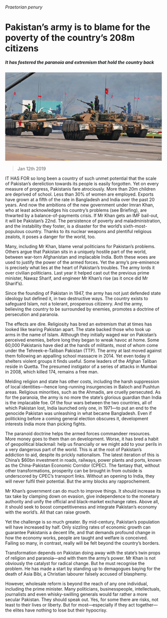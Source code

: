 ###### Praetorian penury

# Pakistan’s army is to blame for the poverty of the country’s 208m citizens 

##### It has fostered the paranoia and extremism that hold the country back 

![image](images/20190112_LDP001_0.jpg) 

> Jan 12th 2019 

 

IT HAS FOR so long been a country of such unmet potential that the scale of Pakistan’s dereliction towards its people is easily forgotten. Yet on every measure of progress, Pakistanis fare atrociously. More than 20m children are deprived of school. Less than 30% of women are employed. Exports have grown at a fifth of the rate in Bangladesh and India over the past 20 years. And now the ambitions of the new government under Imran Khan, who at least acknowledges his country’s problems (see Briefing), are thwarted by a balance-of-payments crisis. If Mr Khan gets an IMF bail-out, it will be Pakistan’s 22nd. The persistence of poverty and maladministration, and the instability they foster, is a disaster for the world’s sixth-most-populous country. Thanks to its nuclear weapons and plentiful religious zealots, it poses a danger for the world, too. 

Many, including Mr Khan, blame venal politicians for Pakistan’s problems. Others argue that Pakistan sits in a uniquely hostile part of the world, between war-torn Afghanistan and implacable India. Both these woes are used to justify the power of the armed forces. Yet the army’s pre-eminence is precisely what lies at the heart of Pakistan’s troubles. The army lords it over civilian politicians. Last year it helped cast out the previous prime minister, Nawaz Sharif, and engineer Mr Khan’s rise (as it once did Mr Sharif’s). 

Since the founding of Pakistan in 1947, the army has not just defended state ideology but defined it, in two destructive ways. The country exists to safeguard Islam, not a tolerant, prosperous citizenry. And the army, believing the country to be surrounded by enemies, promotes a doctrine of persecution and paranoia. 

The effects are dire. Religiosity has bred an extremism that at times has looked like tearing Pakistan apart. The state backed those who took up arms in the name of Islam. Although they initially waged war on Pakistan’s perceived enemies, before long they began to wreak havoc at home. Some 60,000 Pakistanis have died at the hands of militants, most of whom come under the Tehreek-e-Taliban Pakistan (TTP). The army at last moved against them following an appalling school massacre in 2014. Yet even today it shelters violent groups it finds useful. Some leaders of the Afghan Taliban reside in Quetta. The presumed instigator of a series of attacks in Mumbai in 2008, which killed 174, remains a free man. 

Melding religion and state has other costs, including the harsh suppression of local identities—hence long-running insurgencies in Baloch and Pushtun areas. Religious minorities, such as the Ahmadis, are cruelly persecuted. As for the paranoia, the army is no more the state’s glorious guardian than India is the implacable foe. Of the four wars between the two countries, all of which Pakistan lost, India launched only one, in 1971—to put an end to the genocide Pakistan was unleashing in what became Bangladesh. Even if politicking before a coming general election obscures it, development interests India more than picking fights. 

The paranoid doctrine helps the armed forces commandeer resources. More money goes to them than on development. Worse, it has bred a habit of geopolitical blackmail: help us financially or we might add to your perils in a very dangerous part of the world. This is at the root of Pakistan’s addiction to aid, despite its prickly nationalism. The latest iteration of this is China’s $60bn investment in roads, railways, power plants and ports, known as the China-Pakistan Economic Corridor (CPEC). The fantasy that, without other transformations, prosperity can be brought in from outside is underscored by CPEC’s transport links. Without an opening to India, they will never fulfil their potential. But the army blocks any rapprochement. 

Mr Khan’s government can do much to improve things. It should increase its tax take by clamping down on evasion, give independence to the monetary authority and unify the official and black-market exchange rates. Above all, it should seek to boost competitiveness and integrate Pakistan’s economy with the world’s. All that can raise growth. 

Yet the challenge is so much greater. By mid-century, Pakistan’s population will have increased by half. Only sizzling rates of economic growth can guarantee Pakistanis a decent life, and that demands profound change in how the economy works, people are taught and welfare is conceived. Failing so many, in contrast, really will be felt beyond the country’s borders. 

Transformation depends on Pakistan doing away with the state’s twin props of religion and paranoia—and with them the army’s power. Mr Khan is not obviously the catalyst for radical change. But he must recognise the problem. He has made a start by standing up to demagogues baying for the death of Asia Bibi, a Christian labourer falsely accused of blasphemy. 

However, wholesale reform is beyond the reach of any one individual, including the prime minister. Many politicians, businesspeople, intellectuals, journalists and even whisky-swilling generals would far rather a more secular Pakistan. They should speak out. Yes, for some there are risks, not least to their lives or liberty. But for most—especially if they act together—the elites have nothing to lose but their hypocrisy. 

